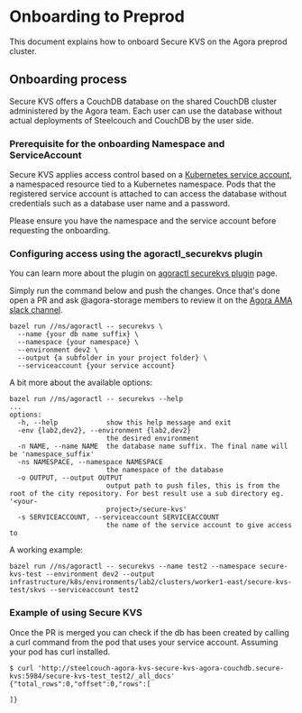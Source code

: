 # Onboarding to Preprod

This document explains how to onboard Secure KVS on the Agora preprod cluster.

## Onboarding process

Secure KVS offers a CouchDB database on the shared CouchDB cluster administered by the Agora team.
Each user can use the database without actual deployments of Steelcouch and CouchDB by the user side.

### Prerequisite for the onboarding Namespace and ServiceAccount

Secure KVS applies access control based on a [Kubernetes service account](https://kubernetes.io/docs/tasks/configure-pod-container/configure-service-account/),
a namespaced resource tied to a Kubernetes namespace.
Pods that the registered service account is attached to can access the database without credentials such as a database user name and a password.

Please ensure you have the namespace and the service account before requesting the onboarding.

### Configuring access using the agoractl_securekvs plugin

You can learn more about the plugin on [agoractl securekvs plugin](https://developer.woven-city.toyota/docs/default/Component/agoractl-tutorial/plugins/08_agoractl_securekvs/) page.

Simply run the command below and push the changes. Once that's done open a PR and ask @agora-storage members to review it on the [Agora AMA slack channel](https://toyotaglobal.enterprise.slack.com/archives/C02CVJLTMJ7).

```
bazel run //ns/agoractl -- securekvs \
  --name {your db name suffix} \
  --namespace {your namespace} \
  --environment dev2 \
  --output {a subfolder in your project folder} \
  --serviceaccount {your service account}
```

A bit more about the available options:

```
bazel run //ns/agoractl -- securekvs --help
...
options:
  -h, --help            show this help message and exit
  -env {lab2,dev2}, --environment {lab2,dev2}
                        the desired environment
  -n NAME, --name NAME  the database name suffix. The final name will be 'namespace_suffix'
  -ns NAMESPACE, --namespace NAMESPACE
                        the namespace of the database
  -o OUTPUT, --output OUTPUT
                        output path to push files, this is from the root of the city repository. For best result use a sub directory eg. '<your-
                        project>/secure-kvs'
  -s SERVICEACCOUNT, --serviceaccount SERVICEACCOUNT
                        the name of the service account to give access to
```

A working example:

```
bazel run //ns/agoractl -- securekvs --name test2 --namespace secure-kvs-test --environment dev2 --output infrastructure/k8s/environments/lab2/clusters/worker1-east/secure-kvs-test/skvs --serviceaccount test2
```

### Example of using Secure KVS

Once the PR is merged you can check if the db has been created by calling a curl command from the pod that uses your service account. Assuming your pod has curl installed.

```
$ curl 'http://steelcouch-agora-kvs-secure-kvs-agora-couchdb.secure-kvs:5984/secure-kvs-test_test2/_all_docs'
{"total_rows":0,"offset":0,"rows":[

]}
```
